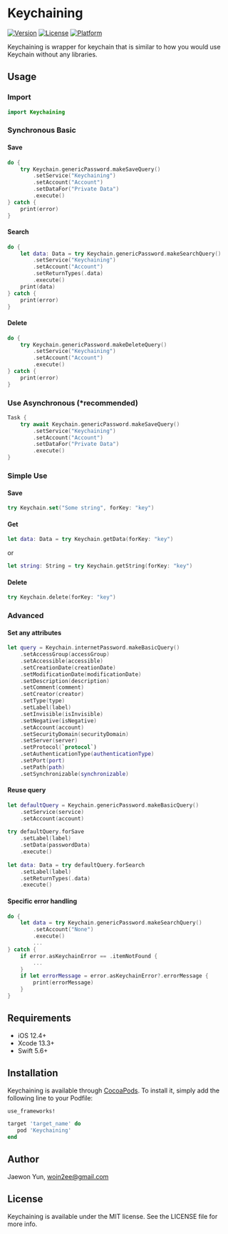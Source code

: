 # Keychaining

[![Version](https://img.shields.io/cocoapods/v/Keychaining.svg?style=flat)](https://cocoapods.org/pods/Keychaining)
[![License](https://img.shields.io/cocoapods/l/Keychaining.svg?style=flat)](https://cocoapods.org/pods/Keychaining)
[![Platform](https://img.shields.io/cocoapods/p/Keychaining.svg?style=flat)](https://cocoapods.org/pods/Keychaining)

Keychaining is wrapper for keychain that is similar to how you would use Keychain without any libraries.

## Usage

### Import
```swift
import Keychaining
```

### Synchronous Basic

#### Save
```swift
do {
    try Keychain.genericPassword.makeSaveQuery()
        .setService("Keychaining")
        .setAccount("Account")
        .setDataFor("Private Data")
        .execute()
} catch {
    print(error)
}
```

#### Search
```swift
do {
    let data: Data = try Keychain.genericPassword.makeSearchQuery()
        .setService("Keychaining")
        .setAccount("Account")
        .setReturnTypes(.data)
        .execute()
    print(data)
} catch {
    print(error)
}
```

#### Delete
```swift
do {
    try Keychain.genericPassword.makeDeleteQuery()
        .setService("Keychaining")
        .setAccount("Account")
        .execute()
} catch {
    print(error)
}
```

### Use Asynchronous (\*recommended)
```swift
Task {
    try await Keychain.genericPassword.makeSaveQuery()
        .setService("Keychaining")
        .setAccount("Account")
        .setDataFor("Private Data")
        .execute()
}
```

### Simple Use

#### Save
```swift
try Keychain.set("Some string", forKey: "key")
```

#### Get
```swift
let data: Data = try Keychain.getData(forKey: "key")
```
or
```swift
let string: String = try Keychain.getString(forKey: "key")
```

#### Delete
```swift
try Keychain.delete(forKey: "key")
```

### Advanced

#### Set any attributes
```swift
let query = Keychain.internetPassword.makeBasicQuery()
    .setAccessGroup(accessGroup)
    .setAccessible(accessible)
    .setCreationDate(creationDate)
    .setModificationDate(modificationDate)
    .setDescription(description)
    .setComment(comment)
    .setCreator(creator)
    .setType(type)
    .setLabel(label)
    .setInvisible(isInvisible)
    .setNegative(isNegative)
    .setAccount(account)
    .setSecurityDomain(securityDomain)
    .setServer(server)
    .setProtocol(`protocol`)
    .setAuthenticationType(authenticationType)
    .setPort(port)
    .setPath(path)
    .setSynchronizable(synchronizable)
```

#### Reuse query
```swift
let defaultQuery = Keychain.genericPassword.makeBasicQuery()
    .setService(service)
    .setAccount(account)
    
try defaultQuery.forSave
    .setLabel(label)
    .setData(passwordData)
    .execute()
    
let data: Data = try defaultQuery.forSearch
    .setLabel(label)
    .setReturnTypes(.data)
    .execute()
```

#### Specific error handling
```swift
do {
    let data = try Keychain.genericPassword.makeSearchQuery()
        .setAccount("None")
        .execute()
        ...
} catch {
    if error.asKeychainError == .itemNotFound {
        ...
    }
    if let errorMessage = error.asKeychainError?.errorMessage {
        print(errorMessage)
    }
}
```

## Requirements

- iOS 12.4+
- Xcode 13.3+
- Swift 5.6+

## Installation

Keychaining is available through [CocoaPods](https://cocoapods.org). To install
it, simply add the following line to your Podfile:

```ruby
use_frameworks!

target 'target_name' do
   pod 'Keychaining'
end
```

## Author

Jaewon Yun, woin2ee@gmail.com

## License

Keychaining is available under the MIT license. See the LICENSE file for more info.
